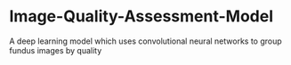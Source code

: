 # Image-Quality-Assessment-Model
A deep learning model which uses convolutional neural networks  to group fundus images by quality
